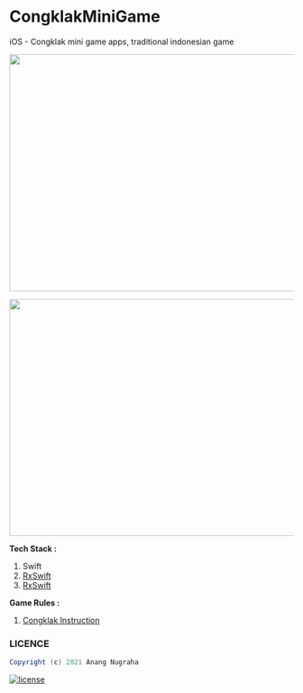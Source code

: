 # CongklakMiniGame

iOS - Congklak mini game apps, traditional indonesian game

<p align="center">
<img src="https://i.ibb.co/w7mhmwV/Simulator-Screen-Shot-i-Phone-13-mini-2022-05-13-at-15-27-15.png" height="420px" width="730px"/> 
 </p>
 
 <p align="center">
<img src="https://i.ibb.co/SndnZtf/Simulator-Screen-Shot-i-Phone-13-mini-2022-05-13-at-15-20-50.png" height="420px" width="730px"/> 
 </p>
 
**Tech Stack :**

 1. Swift
 2. [RxSwift](https://github.com/ReactiveX/RxSwift)
 3. [RxSwift](https://github.com/SnapKit/SnapKit)

**Game Rules :**
1. [Congklak Instruction](http://www.expat.or.id/info/congklakinstructions.html)
 
 ### LICENCE
 ```groovy
Copyright (c) 2021 Anang Nugraha

```
[![license](https://img.shields.io/github/license/DAVFoundation/captain-n3m0.svg?style=flat-square)](https://github.com/anugrahdev/Litenews/blob/master/LICENSE)
